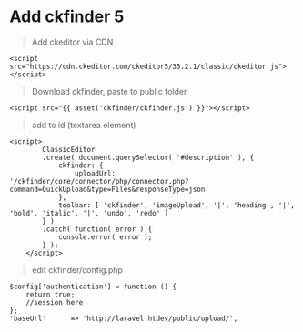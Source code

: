 # Add ckfinder 5

> Add ckeditor via CDN
```
<script src="https://cdn.ckeditor.com/ckeditor5/35.2.1/classic/ckeditor.js"></script>
```
> Download ckfinder, paste to public folder
```
<script src="{{ asset('ckfinder/ckfinder.js') }}"></script>
```

>add to id (textarea element)
```
<script>
        ClassicEditor
        .create( document.querySelector( '#description' ), {
            ckfinder: {
                uploadUrl: '/ckfinder/core/connector/php/connector.php?command=QuickUpload&type=Files&responseType=json'
            },
            toolbar: [ 'ckfinder', 'imageUpload', '|', 'heading', '|', 'bold', 'italic', '|', 'undo', 'redo' ]
        } )
        .catch( function( error ) {
            console.error( error );
        } );
    </script>
```

> edit ckfinder/config.php
```
$config['authentication'] = function () {
    return true;
    //session here
};
'baseUrl'      => 'http://laravel.htdev/public/upload/',
```